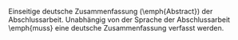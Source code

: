 Einseitige deutsche Zusammenfassung (\emph{Abstract}) der Abschlussarbeit.
Unabhängig von der Sprache der Abschlussarbeit \emph{muss} eine deutsche
Zusammenfassung verfasst werden.
